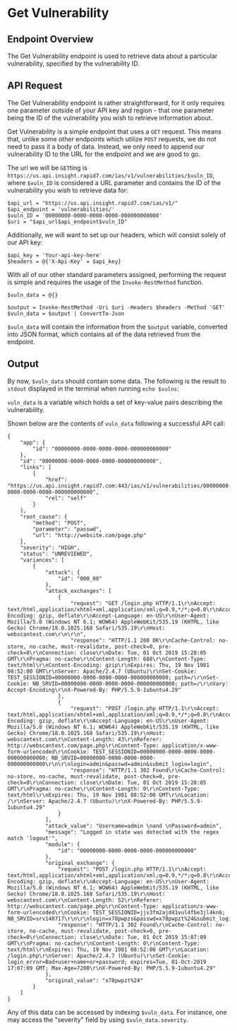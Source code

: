 # Get Vulnerability

## Endpoint Overview

The Get Vulnerability endpoint is used to retrieve data about a particular vulnerability, specified by the vulnerability ID.

## API Request

The Get Vulnerability endpoint is rather straightforward, for it only requires one parameter outside of your API key and region - that one parameter being the ID of the vulnerability you wish to retrieve information about.

Get Vulnerability is a simple endpoint that uses a `GET` request. This means that, unlike some other endpoints which utilize `POST` requests, we do not need to pass it a body of data. Instead, we only need to append our vulnerability ID to the URL for the endpoint and we are good to go.

The url we will be `GET`ting is `https://us.api.insight.rapid7.com/ias/v1/vulnerabilities/$vuln_ID`, where `$vuln_ID` is considered a URL parameter and contains the ID of the vulnerability you wish to retrieve data for:

```
$api_url = "https://us.api.insight.rapid7.com/ias/v1/"
$api_endpoint = 'vulnerabilities/'
$vuln_ID = '00000000-0000-0000-0000-000000000000'
$uri = "$api_url$api_endpoint$vuln_ID"
```

Additionally, we will want to set up our headers, which will consist solely of our API key:

```
$api_key = 'Your-api-key-here'
$headers = @{'X-Api-Key' = $api_key}
```

With all of our other standard parameters assigned, performing the request is simple and requires the usage of the `Invoke-RestMethod` function. 

```
$vuln_data = @{}

$output = Invoke-RestMethod -Uri $uri -Headers $headers -Method 'GET'
$vuln_data = $output | ConvertTo-Json
```

`$vuln_data` will contain the information from the `$output` variable, converted into JSON format, which contains all of the data retrieved from the endpoint.


## Output
By now, `$vuln_data` should contain some data. The following is the result to `stdout` displayed in the terminal when running `echo $vulns`:

`vuln_data` is a variable which holds a set of key-value pairs describing the vulnerability.

Shown below are the contents of `vuln_data` following a successful API call:
```
{
    "app": {
        "id": "00000000-0000-0000-0000-000000000000"
    },
    "id": "00000000-0000-0000-0000-000000000000",
    "links": [
        {
            "href": "https://us.api.insight.rapid7.com:443/ias/v1/vulnerabilities/00000000-0000-0000-0000-000000000000",
            "rel": "self"
        }
    ],
    "root_cause": {
        "method": "POST",
        "parameter": "passwd",
        "url": "http://website.com/page.php"
    },
    "severity": "HIGH",
    "status": "UNREVIEWED",
    "variances": [
        {
            "attack": {
                "id": "000_00"
            },
            "attack_exchanges": [
                {
                    "request": "GET /login.php HTTP/1.1\r\nAccept: text/html,application/xhtml+xml,application/xml;q=0.9,*/*;q=0.8\r\nAccept-Encoding: gzip, deflate\r\nAccept-Language: en-US\r\nUser-Agent: Mozilla/5.0 (Windows NT 6.1; WOW64) AppleWebKit/535.19 (KHTML, like Gecko) Chrome/18.0.1025.168 Safari/535.19\r\nHost: webscantest.com\r\n\r\n",
                    "response": "HTTP/1.1 200 OK\r\nCache-Control: no-store, no-cache, must-revalidate, post-check=0, pre-check=0\r\nConnection: close\r\nDate: Tue, 01 Oct 2019 15:28:05 GMT\r\nPragma: no-cache\r\nContent-Length: 688\r\nContent-Type: text/html\r\nContent-Encoding: gzip\r\nExpires: Thu, 19 Nov 1981 08:52:00 GMT\r\nServer: Apache/2.4.7 (Ubuntu)\r\nSet-Cookie: TEST_SESSIONID=00000000-0000-0000-0000-000000000000; path=/\r\nSet-Cookie: NB_SRVID=00000000-0000-0000-0000-000000000000; path=/\r\nVary: Accept-Encoding\r\nX-Powered-By: PHP/5.5.9-1ubuntu4.29"
                },
                {
                    "request": "POST /login.php HTTP/1.1\r\nAccept: text/html,application/xhtml+xml,application/xml;q=0.9,*/*;q=0.8\r\nAccept-Encoding: gzip, deflate\r\nAccept-Language: en-US\r\nUser-Agent: Mozilla/5.0 (Windows NT 6.1; WOW64) AppleWebKit/535.19 (KHTML, like Gecko) Chrome/18.0.1025.168 Safari/535.19\r\nHost: webscantest.com\r\nContent-Length: 43\r\nReferer: http://webscantest.com/page.php\r\nContent-Type: application/x-www-form-urlencoded\r\nCookie: TEST_SESSIONID=00000000-0000-0000-0000-000000000000; NB_SRVID=00000000-0000-0000-0000-000000000000\r\n\r\nlogin=admin&passwd=admin&submit_login=login",
                    "response": "HTTP/1.1 302 Found\r\nCache-Control: no-store, no-cache, must-revalidate, post-check=0, pre-check=0\r\nConnection: close\r\nDate: Tue, 01 Oct 2019 15:28:05 GMT\r\nPragma: no-cache\r\nContent-Length: 0\r\nContent-Type: text/html\r\nExpires: Thu, 19 Nov 1981 08:52:00 GMT\r\nLocation: /\r\nServer: Apache/2.4.7 (Ubuntu)\r\nX-Powered-By: PHP/5.5.9-1ubuntu4.29"
                }
            ],
            "attack_value": "Username=admin \nand \nPassword=admin",
            "message": "Logged in state was detected with the regex match 'logout'",
            "module": {
                "id": "00000000-0000-0000-0000-000000000000"
            },
            "original_exchange": {
                "request": "POST /login.php HTTP/1.1\r\nAccept: text/html,application/xhtml+xml,application/xml;q=0.9,*/*;q=0.8\r\nAccept-Encoding: gzip, deflate\r\nAccept-Language: en-US\r\nUser-Agent: Mozilla/5.0 (Windows NT 6.1; WOW64) AppleWebKit/535.19 (KHTML, like Gecko) Chrome/18.0.1025.168 Safari/535.19\r\nHost: webscantest.com\r\nContent-Length: 52\r\nReferer: http://webscantest.com/page.php\r\nContent-Type: application/x-www-form-urlencoded\r\nCookie: TEST_SESSIONID=jjv3fm2ajd41vul4fbe3jl4kn6; NB_SRVID=srv140717\r\n\r\nlogin=x78pwpzs&passwd=x78pwpzt%24&submit_login=login",
                "response": "HTTP/1.1 302 Found\r\nCache-Control: no-store, no-cache, must-revalidate, post-check=0, pre-check=0\r\nConnection: close\r\nDate: Tue, 01 Oct 2019 15:07:09 GMT\r\nPragma: no-cache\r\nContent-Length: 0\r\nContent-Type: text/html\r\nExpires: Thu, 19 Nov 1981 08:52:00 GMT\r\nLocation: /login.php\r\nServer: Apache/2.4.7 (Ubuntu)\r\nSet-Cookie: login_error=Bad+user+name+or+password; expires=Tue, 01-Oct-2019 17:07:09 GMT; Max-Age=7200\r\nX-Powered-By: PHP/5.5.9-1ubuntu4.29"
            },
            "original_value": "x78pwpzt%24"
        }
    ]
}
```

Any of this data can be accessed by indexing `$vuln_data`. For instance, one may access the "severity" field by using `$vuln_data.severity`.